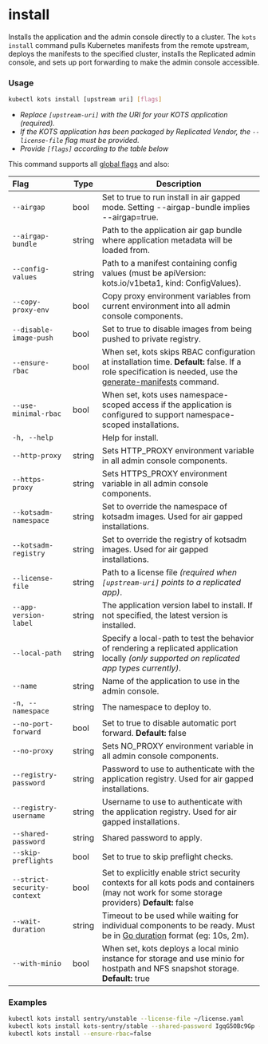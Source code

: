 # install

Installs the application and the admin console directly to a cluster.
The `kots install` command pulls Kubernetes manifests from the remote upstream, deploys the manifests to the specified cluster, installs the Replicated admin console, and sets up port forwarding to make the admin console accessible.

### Usage

```bash
kubectl kots install [upstream uri] [flags]
```

- _Replace `[upstream-uri]` with the URI for your KOTS application (required)._
- _If the KOTS application has been packaged by Replicated Vendor, the `--license-file` flag must be provided._
- _Provide `[flags]` according to the table below_

This command supports all [global flags](kots-cli-global-flags) and also:

| Flag                        | Type   | Description                                                                                                                                                                               |
|:----------------------------|--------|-------------------------------------------------------------------------------------------------------------------------------------------------------------------------------------------|
| `--airgap`                  | bool   | Set to true to run install in air gapped mode. Setting --airgap-bundle implies --airgap=true.                                                                                              |
| `--airgap-bundle`           | string | Path to the application air gap bundle where application metadata will be loaded from.                                                                                                      |
| `--config-values`           | string | Path to a manifest containing config values (must be apiVersion: kots.io/v1beta1, kind: ConfigValues).                                                                                      |
| `--copy-proxy-env`          | bool   | Copy proxy environment variables from current environment into all admin console components.                                                                                          |
| `--disable-image-push`      | bool   | Set to true to disable images from being pushed to private registry.                                                                                                                       |
| `--ensure-rbac`             | bool   | When set, kots skips RBAC configuration at installation time. **Default:** false. If a role specification is needed, use the [generate-manifests](kots-cli-admin-console-generate-manifests) command. |
| `--use-minimal-rbac`             | bool   | When set, kots uses namespace-scoped access if the application is  configured to support namespace-scoped installations. |
| `-h, --help`                |        | Help for install.                                                                                                                                                                          |
| `--http-proxy`              | string | Sets HTTP_PROXY environment variable in all admin console components.                                                                                                                 |
| `--https-proxy`             | string | Sets HTTPS_PROXY environment variable in all admin console components.                                                                                                                |
| `--kotsadm-namespace`       | string | Set to override the namespace of kotsadm images. Used for air gapped installations.                                                                                                        |
| `--kotsadm-registry`        | string | Set to override the registry of kotsadm images. Used for air gapped installations.                                                                                                         |
| `--license-file`            | string | Path to a license file _(required when `[upstream-uri]` points to a replicated app)_.                                                                                                      |
| `--app-version-label`      | string | The application version label to install. If not specified, the latest version is installed.                                                                                                      |
| `--local-path`              | string | Specify a local-path to test the behavior of rendering a replicated application locally _(only supported on replicated app types currently)_.                                                      |
| `--name`                    | string | Name of the application to use in the admin console.                                                                                                                                       |
| `-n, --namespace`           | string | The namespace to deploy to.                                                                                                                                                                |
| `--no-port-forward`            | bool   | Set to true to disable automatic port forward. **Default:** false                                                                                                                            |
| `--no-proxy`                | string | Sets NO_PROXY environment variable in all admin console components.                                                                                                                   |
| `--registry-password`       | string | Password to use to authenticate with the application registry. Used for air gapped installations.                                                                                          |
| `--registry-username`       | string | Username to use to authenticate with the application registry. Used for air gapped installations.                                                                                          |
| `--shared-password`         | string | Shared password to apply.                                                                                                                                                                  |
| `--skip-preflights`         | bool   | Set to true to skip preflight checks.                                                                                                                                                      |
| `--strict-security-context` | bool   | Set to explicitly enable strict security contexts for all kots pods and containers (may not work for some storage providers) **Default:** false                                               |
| `--wait-duration`           | string | Timeout to be used while waiting for individual components to be ready. Must be in [Go duration](https://pkg.go.dev/time#ParseDuration) format (eg: 10s, 2m).                         |
| `--with-minio`              | bool   | When set, kots deploys a local minio instance for storage and use minio for hostpath and NFS snapshot storage. **Default:** true                                                          |

<!-- | `--repo` | string | repo uri to use when installing a helm chart | -->
<!-- | `--set` | strings | values to pass to helm when running helm template | -->

### Examples

```bash
kubectl kots install sentry/unstable --license-file ~/license.yaml
kubectl kots install kots-sentry/stable --shared-password IgqG5OBc9Gp --license-file ~/sentry-license.yaml --namespace sentry-namespace --config-values ~/config-values.yaml
kubectl kots install --ensure-rbac=false
```

<!-- Helm example coming soon -->
<!-- kubectl kots install helm://elastic/elasticsearch -->
